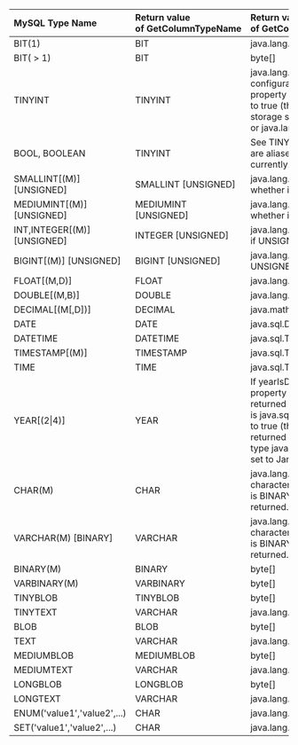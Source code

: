 |MySQL Type Name                |Return value of GetColumnTypeName                       |Return value of GetColumnClassName        |
|:------------------------------|:-------------------------|:-------------------------------|
|BIT(1)                         |BIT                       |java.lang.Boolean        |
|BIT( > 1)                      |BIT                       |byte[]        |
|TINYINT                        |TINYINT                   |java.lang.Boolean if the configuration property tinyInt1isBit is set to true (the default) and the storage size is 1, or java.lang.Integer if not.        |
|BOOL, BOOLEAN               |TINYINT                   |See TINYINT, above as these are aliases for TINYINT(1), currently.        |
|SMALLINT[(M)] [UNSIGNED]       |SMALLINT [UNSIGNED]       |java.lang.Integer (regardless of whether it is UNSIGNED or not)        |
|MEDIUMINT[(M)] [UNSIGNED]      |MEDIUMINT [UNSIGNED]      |java.lang.Integer (regardless of whether it is UNSIGNED or not)        |
|INT,INTEGER[(M)] [UNSIGNED]    |INTEGER [UNSIGNED]        |java.lang.Integer, if UNSIGNED java.lang.Long        |
|BIGINT[(M)] [UNSIGNED]         |BIGINT [UNSIGNED]         |java.lang.Long, if UNSIGNED java.math.BigInteger        |
|FLOAT[(M,D)]                   |FLOAT                     |java.lang.Float        |
|DOUBLE[(M,B)]                  |DOUBLE                    |java.lang.Double        |
|DECIMAL[(M[,D])]               |DECIMAL                   |java.math.BigDecimal        |
|DATE                           |DATE                      |java.sql.Date        |
|DATETIME                       |DATETIME                  |java.sql.Timestamp        |
|TIMESTAMP[(M)]                 |TIMESTAMP                 |java.sql.Timestamp        |
|TIME                           |TIME                      |java.sql.Time        |
|YEAR[(2\|4)]                   |YEAR                      |If yearIsDateType configuration property is set to false, then the returned object type is java.sql.Short. If set to true (the default), then the returned object is of type java.sql.Date with the date set to January 1st, at midnight.        |
|CHAR(M)                        |CHAR                      |java.lang.String (unless the character set for the column is BINARY, then byte[] is returned.        |
|VARCHAR(M) [BINARY]            |VARCHAR                   |java.lang.String (unless the character set for the column is BINARY, then byte[] is returned.        |
|BINARY(M)                      |BINARY                    |byte[]        |
|VARBINARY(M)                   |VARBINARY                 |byte[]        |
|TINYBLOB                       |TINYBLOB                  |byte[]        |
|TINYTEXT                       |VARCHAR                   |java.lang.String        |
|BLOB                           |BLOB                      |byte[]        |
|TEXT                           |VARCHAR                   |java.lang.String        |
|MEDIUMBLOB                     |MEDIUMBLOB                |byte[]        |
|MEDIUMTEXT                     |VARCHAR                   |java.lang.String        |
|LONGBLOB                       |LONGBLOB                  |byte[]        |
|LONGTEXT                       |VARCHAR                   |java.lang.String        |
|ENUM('value1','value2',...)    |CHAR                      |java.lang.String        |
|SET('value1','value2',...)     |CHAR                      |java.lang.String        |
